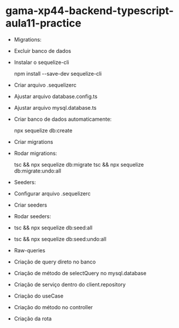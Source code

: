 # gama-xp44-backend-typescript-aula11-practice

- Migrations:

 - Excluir banco de dados

 - Instalar o sequelize-cli
 
    npm install --save-dev sequelize-cli

 - Criar arquivo .sequelizerc

 - Ajustar arquivo database.config.ts

 - Ajustar arquivo mysql.database.ts

 - Criar banco de dados automaticamente:

    npx sequelize db:create

 - Criar migrations

 - Rodar migrations:

    tsc && npx sequelize db:migrate
    tsc && npx sequelize db:migrate:undo:all

- Seeders:

 - Configurar arquivo .sequelizerc

 - Criar seeders

 - Rodar seeders:

  - tsc && npx sequelize db:seed:all
  - tsc && npx sequelize db:seed:undo:all

- Raw-queries

 - Criação de query direto no banco
 
 - Criação de método de selectQuery no mysql.database

 - Criação de serviço dentro do client.repository

 - Criação do useCase

 - Criação do método no controller

 - Criação da rota